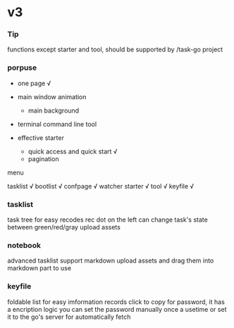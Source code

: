 # v3

### Tip
functions except starter and tool, should be supported by /task-go project

### porpuse
- one page √

- main window animation
    - main background

- terminal command line tool

- effective starter
    - quick access and quick start √
    - pagination

menu

tasklist  √
bootlist  √
confpage  √
watcher
starter  √
tool  √
keyfile  √

### tasklist

task tree for easy recodes
rec dot on the left can change task's state between green/red/gray
upload assets

### notebook

advanced tasklist support markdown
upload assets and drag them into markdown part to use

### keyfile

foldable list for easy imformation records
click to copy
for password, it has a encription logic you can set the password manually once a usetime 
or 
set it to the go's server for automatically fetch
